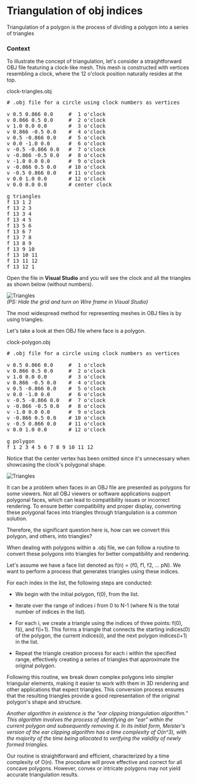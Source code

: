# Triangulation of obj indices
Triangulation of a polygon is the process of dividing a polygon into a series of triangles

### Context

To illustrate the concept of triangulation, let's consider a straightforward OBJ file featuring a clock-like mesh. This mesh is constructed with vertices resembling a clock, where the 12 o'clock position naturally resides at the top.

clock-triangles.obj
<pre>
# .obj file for a circle using clock numbers as vertices

v 0.5 0.866 0.0     #  1 o'clock
v 0.866 0.5 0.0     #  2 o'clock
v 1.0 0.0 0.0       #  3 o'clock
v 0.866 -0.5 0.0    #  4 o'clock
v 0.5 -0.866 0.0    #  5 o'clock
v 0.0 -1.0 0.0      #  6 o'clock
v -0.5 -0.866 0.0   #  7 o'clock
v -0.866 -0.5 0.0   #  8 o'clock
v -1.0 0.0 0.0      #  9 o'clock
v -0.866 0.5 0.0    # 10 o'clock
v -0.5 0.866 0.0    # 11 o'clock
v 0.0 1.0 0.0       # 12 o'clock
v 0.0 0.0 0.0       # center clock

g triangles
f 13 1 2   
f 13 2 3   
f 13 3 4   
f 13 4 5   
f 13 5 6   
f 13 6 7   
f 13 7 8   
f 13 8 9   
f 13 9 10  
f 13 10 11 
f 13 11 12 
f 13 12 1  
</pre>

Open the file in **Visual Studio** and you will see the clock and all the triangles as shown below (without numbers).

![Triangles](https://github.com/StefanJohnsen/TriangulationOBJ/blob/main/Pictures/clock-triangles.jpg)
<br>*(PS: Hide the grid and turn on Wire frame in Visual Studio)*

The most widespread method for representing meshes in OBJ files is by using triangles. 

Let's take a look at then OBJ file where face is a polygon.

clock-polygon.obj
<pre>
# .obj file for a circle using clock numbers as vertices

v 0.5 0.866 0.0     #  1 o'clock
v 0.866 0.5 0.0     #  2 o'clock
v 1.0 0.0 0.0       #  3 o'clock
v 0.866 -0.5 0.0    #  4 o'clock
v 0.5 -0.866 0.0    #  5 o'clock
v 0.0 -1.0 0.0      #  6 o'clock
v -0.5 -0.866 0.0   #  7 o'clock
v -0.866 -0.5 0.0   #  8 o'clock
v -1.0 0.0 0.0      #  9 o'clock
v -0.866 0.5 0.0    # 10 o'clock
v -0.5 0.866 0.0    # 11 o'clock
v 0.0 1.0 0.0       # 12 o'clock

g polygon
f 1 2 3 4 5 6 7 8 9 10 11 12
</pre>

Notice that the center vertex has been omitted since it's unnecessary when showcasing the clock's polygonal shape.

![Triangles](https://github.com/StefanJohnsen/TriangulationOBJ/blob/main/Pictures/clock-polygon.jpg)

It can be a problem when faces in an OBJ file are presented as polygons for some viewers. Not all OBJ viewers or software applications support polygonal faces, which can lead to compatibility issues or incorrect rendering. To ensure better compatibility and proper display, converting these polygonal faces into triangles through triangulation is a common solution.

Therefore, the significant question here is, how can we convert this polygon, and others, into triangles?





When dealing with polygons within a .obj file, we can follow a routine to convert these polygons into triangles for better compatibility and rendering. 

Let's assume we have a face list denoted as f(n) = {f0, f1, f2, ... pN}. We want to perform a process that generates triangles using these indices.

For each index in the list, the following steps are conducted:

- We begin with the initial polygon, f(0), from the list.

- Iterate over the range of indices i from 0 to N-1 (where N is the total number of indices in the list).

- For each i, we create a triangle using the indices of three points: f(0), f(i), and f(i+1). 
This forms a triangle that connects the starting indices(0) of the polygon, the current indices(i), and the next polygon indices(i+1) in the list.

- Repeat the triangle creation process for each i within the specified range, effectively creating a series of triangles that approximate the original polygon.

Following this routine, we break down complex polygons into simpler triangular elements, making it easier to work with them in 3D rendering and other applications that expect triangles. This conversion process ensures that the resulting triangles provide a good representation of the original polygon's shape and structure.

*Another algorithm in existence is the "ear clipping triangulation algorithm." This algorithm involves the process of identifying an "ear" within the current polygon and subsequently removing it. In its initial form, Meister's version of the ear clipping algorithm has a time complexity of O(n^3), with the majority of the time being allocated to verifying the validity of newly formed triangles.*

Our routine is straightforward and efficient, characterized by a time complexity of O(n). The procedure will prove effective and correct for all concave polygons. However, convex or intricate polygons may not yield accurate triangulation results. 
